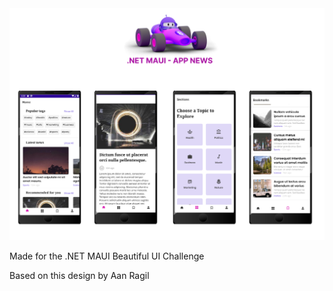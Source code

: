 <img src="https://github.com/cloudsystems22/MauiAppNews/blob/main/mauiappnews.png" />

Made for the .NET MAUI Beautiful UI Challenge

Based on this design by Aan Ragil
